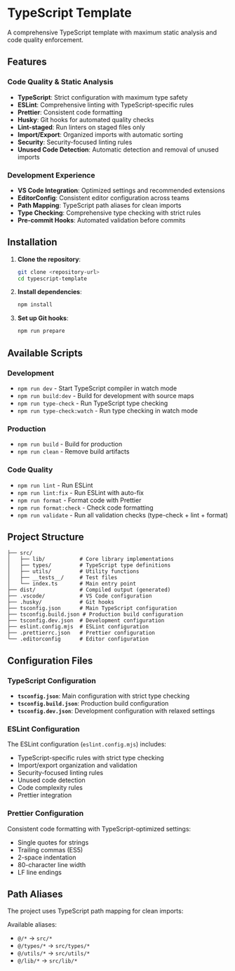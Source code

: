 # TypeScript Template

A comprehensive TypeScript template with maximum static analysis and code quality enforcement.

## Features

### Code Quality & Static Analysis

- **TypeScript**: Strict configuration with maximum type safety
- **ESLint**: Comprehensive linting with TypeScript-specific rules
- **Prettier**: Consistent code formatting
- **Husky**: Git hooks for automated quality checks
- **Lint-staged**: Run linters on staged files only
- **Import/Export**: Organized imports with automatic sorting
- **Security**: Security-focused linting rules
- **Unused Code Detection**: Automatic detection and removal of unused imports

### Development Experience

- **VS Code Integration**: Optimized settings and recommended extensions
- **EditorConfig**: Consistent editor configuration across teams
- **Path Mapping**: TypeScript path aliases for clean imports
- **Type Checking**: Comprehensive type checking with strict rules
- **Pre-commit Hooks**: Automated validation before commits

## Installation

1. **Clone the repository**:

   ```bash
   git clone <repository-url>
   cd typescript-template
   ```

2. **Install dependencies**:

   ```bash
   npm install
   ```

3. **Set up Git hooks**:

   ```bash
   npm run prepare
   ```

## Available Scripts

### Development

- `npm run dev` - Start TypeScript compiler in watch mode
- `npm run build:dev` - Build for development with source maps
- `npm run type-check` - Run TypeScript type checking
- `npm run type-check:watch` - Run type checking in watch mode

### Production

- `npm run build` - Build for production
- `npm run clean` - Remove build artifacts

### Code Quality

- `npm run lint` - Run ESLint
- `npm run lint:fix` - Run ESLint with auto-fix
- `npm run format` - Format code with Prettier
- `npm run format:check` - Check code formatting
- `npm run validate` - Run all validation checks (type-check + lint + format)

## Project Structure

```
├── src/
│   ├── lib/           # Core library implementations
│   ├── types/         # TypeScript type definitions
│   ├── utils/         # Utility functions
│   ├── __tests__/     # Test files
│   └── index.ts       # Main entry point
├── dist/              # Compiled output (generated)
├── .vscode/           # VS Code configuration
├── .husky/            # Git hooks
├── tsconfig.json      # Main TypeScript configuration
├── tsconfig.build.json # Production build configuration
├── tsconfig.dev.json  # Development configuration
├── eslint.config.mjs  # ESLint configuration
├── .prettierrc.json   # Prettier configuration
└── .editorconfig      # Editor configuration
```

## Configuration Files

### TypeScript Configuration

- **`tsconfig.json`**: Main configuration with strict type checking
- **`tsconfig.build.json`**: Production build configuration
- **`tsconfig.dev.json`**: Development configuration with relaxed settings

### ESLint Configuration

The ESLint configuration (`eslint.config.mjs`) includes:

- TypeScript-specific rules with strict type checking
- Import/export organization and validation
- Security-focused linting rules
- Unused code detection
- Code complexity rules
- Prettier integration

### Prettier Configuration

Consistent code formatting with TypeScript-optimized settings:

- Single quotes for strings
- Trailing commas (ES5)
- 2-space indentation
- 80-character line width
- LF line endings

## Path Aliases

The project uses TypeScript path mapping for clean imports:

Available aliases:

- `@/*` → `src/*`
- `@/types/*` → `src/types/*`
- `@/utils/*` → `src/utils/*`
- `@/lib/*` → `src/lib/*`
